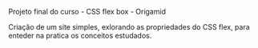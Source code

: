 Projeto final do curso - CSS flex box - Origamid

Criação de um site simples, exlorando as propriedades do CSS flex, para enteder na pratica os conceitos estudados.
